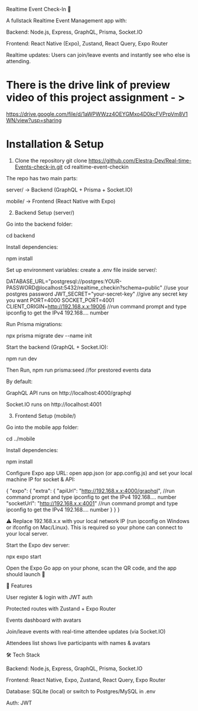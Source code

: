 Realtime Event Check-In 🎉

A fullstack Realtime Event Management app with:

Backend: Node.js, Express, GraphQL, Prisma, Socket.IO

Frontend: React Native (Expo), Zustand, React Query, Expo Router

Realtime updates: Users can join/leave events and instantly see who else is attending.

# There is the drive link of preview video of this project assignment - >

https://drive.google.com/file/d/1aWPWWzz4OEYGMxo4D0kcFVPrpVm8V1WN/view?usp=sharing


# Installation & Setup
1. Clone the repository
git clone https://github.com/Elestra-Dev/Real-time-Events-check-in.git
cd realtime-event-checkin


The repo has two main parts:

server/ → Backend (GraphQL + Prisma + Socket.IO)

mobile/ → Frontend (React Native with Expo)

2. Backend Setup (server/)

Go into the backend folder:

cd backend


Install dependencies:

npm install


Set up environment variables: create a .env file inside server/:

DATABASE_URL="postgresql://postgres:YOUR-PASSWORD@localhost:5432/realtime_checkin?schema=public"  //use your postgres password 
JWT_SECRET="your-secret-key"  //give any secret key you want
PORT=4000
SOCKET_PORT=4001
CLIENT_ORIGIN=http://192.168.x.x:19006    //run command prompt and type ipconfig to get the IPv4 192.168.... number


Run Prisma migrations:

npx prisma migrate dev --name init


Start the backend (GraphQL + Socket.IO):

npm run dev

Then Run, npm run prisma:seed   //for prestored events data

By default:

GraphQL API runs on http://localhost:4000/graphql

Socket.IO runs on http://localhost:4001

3. Frontend Setup (mobile/)

Go into the mobile app folder:

cd ../mobile


Install dependencies:

npm install


Configure Expo app URL: open app.json (or app.config.js) and set your local machine IP for socket & API:

{
  "expo": {
    "extra": {
      "apiUrl": "http://192.168.x.x:4000/graphql",    //run command prompt and type ipconfig to get the IPv4 192.168.... number
      "socketUrl": "http://192.168.x.x:4001"          //run command prompt and type ipconfig to get the IPv4 192.168.... number
    }
  }
}


⚠️ Replace 192.168.x.x with your local network IP (run ipconfig on Windows or ifconfig on Mac/Linux).
This is required so your phone can connect to your local server.

Start the Expo dev server:

npx expo start


Open the Expo Go app on your phone, scan the QR code, and the app should launch 🚀

🔑 Features

User register & login with JWT auth

Protected routes with Zustand + Expo Router

Events dashboard with avatars

Join/leave events with real-time attendee updates (via Socket.IO)

Attendees list shows live participants with names & avatars

🛠️ Tech Stack

Backend: Node.js, Express, GraphQL, Prisma, Socket.IO

Frontend: React Native, Expo, Zustand, React Query, Expo Router

Database: SQLite (local) or switch to Postgres/MySQL in .env

Auth: JWT


